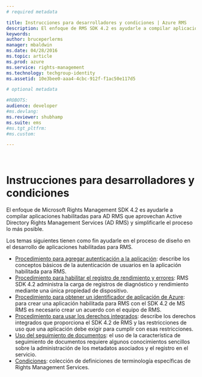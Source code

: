 ```yaml
---
# required metadata

title: Instrucciones para desarrolladores y condiciones | Azure RMS
description: El enfoque de RMS SDK 4.2 es ayudarle a compilar aplicaciones habilitadas para AD RMS que aprovechan la protección de la información de AD RMS y simplificarle el proceso lo más posible.
keywords:
author: bruceperlerms
manager: mbaldwin
ms.date: 04/28/2016
ms.topic: article
ms.prod: azure
ms.service: rights-management
ms.technology: techgroup-identity
ms.assetid: 10e3bee0-aaa4-4cbc-912f-f1ac50e117d5

# optional metadata

#ROBOTS:
audience: developer
#ms.devlang:
ms.reviewer: shubhamp
ms.suite: ems
#ms.tgt_pltfrm:
#ms.custom:

---
```


﻿
# Instrucciones para desarrolladores y condiciones
El enfoque de Microsoft Rights Management SDK 4.2 es ayudarle a compilar aplicaciones habilitadas para AD RMS que aprovechan Active Directory Rights Management Services (AD RMS) y simplificarle el proceso lo más posible.

Los temas siguientes tienen como fin ayudarle en el proceso de diseño en el desarrollo de aplicaciones habilitadas para RMS.

- [Procedimiento para agregar autenticación a la aplicación](authentication-integration.md): describe los conceptos básicos de la autenticación de usuarios en la aplicación habilitada para RMS.
- [Procedimiento para habilitar el registro de rendimiento y errores](enabling-logging.md): RMS SDK 4.2 administra la carga de registros de diagnóstico y rendimiento mediante una única propiedad de dispositivo.
- [Procedimiento para obtener un identificador de aplicación de Azure](application-id.md): para crear una aplicación habilitada para RMS con el SDK 4.2 de MS RMS es necesario crear un acuerdo con el equipo de RMS.
- [Procedimiento para usar los derechos integrados](built-in-rights-usage-restriction-reference.md): describe los derechos integrados que proporciona el SDK 4.2 de RMS y las restricciones de uso que una aplicación debe exigir para cumplir con esas restricciones.
- [Uso del seguimiento de documentos](how-to-use-document-tracking.md): el uso de la característica de seguimiento de documentos requiere algunos conocimientos sencillos sobre la administración de los metadatos asociados y el registro en el servicio.
- [Condiciones](terms.md): colección de definiciones de terminología específicas de Rights Management Services.

 

 

 


<!--HONumber=Apr16_HO3-->


